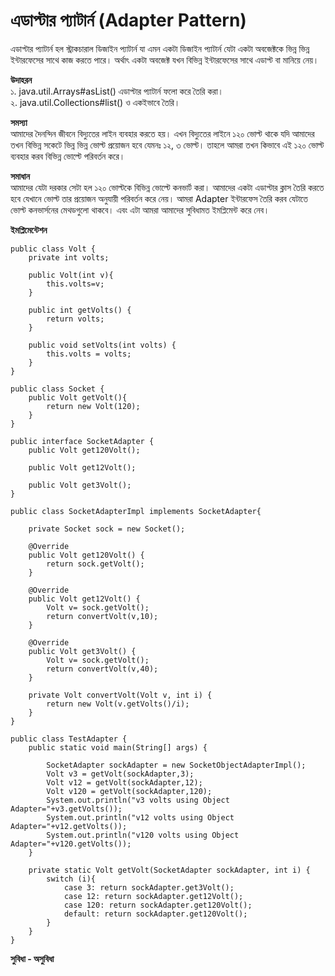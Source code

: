 # এডাপ্টার প্যাটার্ন (Adapter Pattern)   
এডাপ্টার প্যাটার্ন হল স্ট্রাকচারাল ডিজাইন প্যাটার্ন যা এমন একটা ডিজাইন প্যাটার্ন যেটা একটা অবজেক্টকে ভিন্ন ভিন্ন ইন্টারফেসের সাথে কাজ করতে পারে। অর্থাৎ একটা অবজেক্ট যখন বিভিন্ন ইন্টারফেসের সাথে এডাপ্ট বা মানিয়ে নেয়।                

**উদাহরন**                    
১. java.util.Arrays#asList() এডাপ্টার প্যাটার্ন ফলো করে তৈরি করা।                                     
২. java.util.Collections#list() ও একইভাবে তৈরি।

**সমস্যা**         
আমাদের দৈনন্দিন জীবনে বিদ্যুতের লাইন ব্যবহার করতে হয়। এখন বিদ্যুতের লাইনে ১২০ ভোল্ট থাকে যদি আমাদের তখন বিভিন্ন সকেটে ভিন্ন ভিন্ন ভোল্ট প্রয়োজন হবে যেমনঃ ১২, ৩ ভোল্ট। তাহলে আমরা তখন কিভাবে এই ১২০ ভোল্ট ব্যবহার করব বিভিন্ন ভোল্টে পরিবর্তন করে।            
     
**সমাধান**                                     
আমাদের যেটা দরকার সেটা হল ১২০ ভোল্টকে বিভিন্ন ভোল্টে কনভার্ট করা। আমাদের একটা এডাপ্টার ক্লাস তৈরি করতে হবে যেখানে ভোল্ট তার প্রয়োজন অনুযায়ী পরিবর্তন করে নেয়। আমরা Adapter ইন্টারফেস তৈরি করব যেটাতে ভোল্ট কনভার্সনের মেথডগুলো থাকবে। এবং এটা আমরা আমাদের সুবিধামত ইমপ্লিমেন্ট করে নেব।  

**ইমপ্লিমেন্টেশন**                
```
public class Volt {
    private int volts;

    public Volt(int v){
        this.volts=v;
    }

    public int getVolts() {
        return volts;
    }

    public void setVolts(int volts) {
        this.volts = volts;
    }
}
```

```
public class Socket {
    public Volt getVolt(){
        return new Volt(120);
    }
}
```

```
public interface SocketAdapter {
    public Volt get120Volt();

    public Volt get12Volt();

    public Volt get3Volt();
}
```

```
public class SocketAdapterImpl implements SocketAdapter{

    private Socket sock = new Socket();

    @Override
    public Volt get120Volt() {
        return sock.getVolt();
    }

    @Override
    public Volt get12Volt() {
        Volt v= sock.getVolt();
        return convertVolt(v,10);
    }

    @Override
    public Volt get3Volt() {
        Volt v= sock.getVolt();
        return convertVolt(v,40);
    }

    private Volt convertVolt(Volt v, int i) {
        return new Volt(v.getVolts()/i);
    }
}
```

```
public class TestAdapter {
    public static void main(String[] args) {

        SocketAdapter sockAdapter = new SocketObjectAdapterImpl();
        Volt v3 = getVolt(sockAdapter,3);
        Volt v12 = getVolt(sockAdapter,12);
        Volt v120 = getVolt(sockAdapter,120);
        System.out.println("v3 volts using Object Adapter="+v3.getVolts());
        System.out.println("v12 volts using Object Adapter="+v12.getVolts());
        System.out.println("v120 volts using Object Adapter="+v120.getVolts());
    }

    private static Volt getVolt(SocketAdapter sockAdapter, int i) {
        switch (i){
            case 3: return sockAdapter.get3Volt();
            case 12: return sockAdapter.get12Volt();
            case 120: return sockAdapter.get120Volt();
            default: return sockAdapter.get120Volt();
        }
    }
}
```

**সুবিধা - অসুবিধা**              